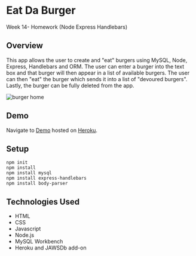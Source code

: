 # Eat Da Burger
Week 14- Homework (Node Express Handlebars)

## Overview
This app allows the user to create and "eat" burgers using MySQL, Node, Express, Handlebars and ORM.  The user can enter a burger into the text box and that burger will then appear in a list of available burgers. The user can then "eat" the burger which sends it into a list of "devoured burgers". Lastly, the burger can be fully deleted from the app. 

![burger home](burger.png)


## Demo
Navigate to [Demo](https://alinavo-burger.herokuapp.com/) hosted on [Heroku](https://www.heroku.com/).

## Setup
```
npm init
npm install
npm install mysql
npm install express-handlebars
npm install body-parser

```


## Technologies Used
* HTML
* CSS
* Javascript
* Node.js
* MySQL Workbench
* Heroku and JAWSDb add-on

